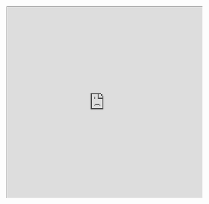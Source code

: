 <iframe height=498 width=510 src="https://github.com/linmufeng/RoadMapMonitor/blob/master/%E6%BC%94%E7%A4%BA%E8%A7%86%E9%A2%91/%E8%B7%AF%E7%BD%91%E6%B5%81%E9%87%8F%E7%AE%A1%E6%8E%A7%E5%B9%B3%E5%8F%B0.mp4">
